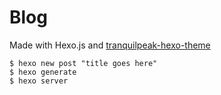 Blog
====

Made with Hexo.js and [tranquilpeak-hexo-theme](https://github.com/LouisBarranqueiro/tranquilpeak-hexo-theme)

```
$ hexo new post "title goes here"
$ hexo generate
$ hexo server

```